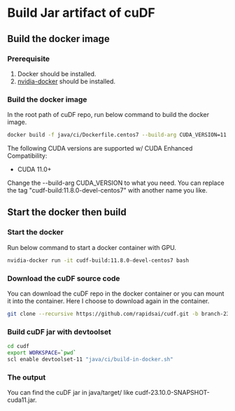 # Build Jar artifact of cuDF

## Build the docker image

### Prerequisite

1. Docker should be installed.
2. [nvidia-docker](https://github.com/NVIDIA/nvidia-docker) should be installed.

### Build the docker image

In the root path of cuDF repo, run below command to build the docker image.
```bash
docker build -f java/ci/Dockerfile.centos7 --build-arg CUDA_VERSION=11.8.0 -t cudf-build:11.8.0-devel-centos7 .
```

The following CUDA versions are supported w/ CUDA Enhanced Compatibility:
* CUDA 11.0+

Change the --build-arg CUDA_VERSION to what you need.
You can replace the tag "cudf-build:11.8.0-devel-centos7" with another name you like.

## Start the docker then build

### Start the docker

Run below command to start a docker container with GPU.
```bash
nvidia-docker run -it cudf-build:11.8.0-devel-centos7 bash
```

### Download the cuDF source code

You can download the cuDF repo in the docker container or you can mount it into the container.
Here I choose to download again in the container.
```bash
git clone --recursive https://github.com/rapidsai/cudf.git -b branch-23.10
```

### Build cuDF jar with devtoolset

```bash
cd cudf
export WORKSPACE=`pwd`
scl enable devtoolset-11 "java/ci/build-in-docker.sh"
```

### The output

You can find the cuDF jar in java/target/ like cudf-23.10.0-SNAPSHOT-cuda11.jar.
